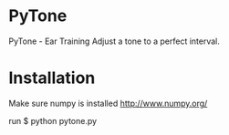 PyTone
======

PyTone - Ear Training
Adjust a tone to a perfect interval.


Installation
======
Make sure numpy is installed
http://www.numpy.org/

run $ python pytone.py
